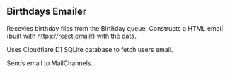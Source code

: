 
## Birthdays Emailer

Recevies birthday files from the Birthday queue. Constructs a HTML email (built with https://react.email/) with the data.
  	
Uses Cloudflare D1 SQLite database to fetch users email.
  
Sends email to MailChannels.

